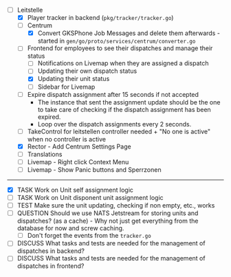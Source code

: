 - [ ] Leitstelle
    - [x] Player tracker in backend (`pkg/tracker/tracker.go`)
    - [ ] Centrum
        - [x] Convert GKSPhone Job Messages and delete them afterwards - started in `gen/go/proto/services/centrum/converter.go`
    - [ ] Frontend for employees to see their dispatches and manage their status
        - [ ] Notifications on Livemap when they are assigned a dispatch
        - [ ] Updating their own dispatch status
        - [x] Updating their unit status
        - [ ] Sidebar for Livemap
    - [ ] Expire dispatch assignment after 15 seconds if not accepted
        * The instance that sent the assignment update should be the one to take care of checking if the dispatch assignment has been expired.
        * Loop over the dispatch assignments every 2 seconds.
    - [ ] TakeControl for leitstellen controller needed + "No one is active" when no controller is active
    - [x] Rector - Add Centrum Settings Page
    - [ ] Translations
    - [ ] Livemap - Right click Context Menu
    - [ ] Livemap - Show Panic buttons and Sperrzonen

***

- [x] TASK Work on Unit self assignment logic
- [ ] TASK Work on Unit disponent unit assignment logic
- [ ] TEST Make sure the unit updating, checking if non empty, etc., works
- [ ] QUESTION Should we use NATS Jetstream for storing units and dispatches? (as a cache) - Why not just get everything from the database for now and screw caching.
    - [ ] Don't forget the events from the `tracker.go`
- [ ] DISCUSS What tasks and tests are needed for the management of dispatches in backend?
- [ ] DISCUSS What tasks and tests are needed for the management of dispatches in frontend?
